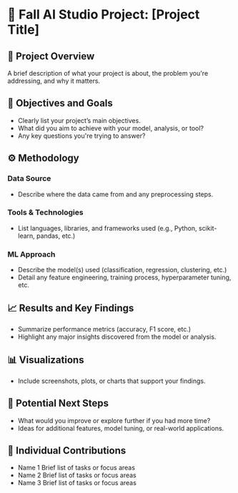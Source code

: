 # 🧠 Fall AI Studio Project: [Project Title]
## 📘 Project Overview
A brief description of what your project is about, the problem you're addressing, and why it matters.

## 🎯 Objectives and Goals
- Clearly list your project’s main objectives.
- What did you aim to achieve with your model, analysis, or tool?
- Any key questions you're trying to answer?

## ⚙️ Methodology
### Data Source
- Describe where the data came from and any preprocessing steps.

### Tools & Technologies
- List languages, libraries, and frameworks used (e.g., Python, scikit-learn, pandas, etc.)

### ML Approach
- Describe the model(s) used (classification, regression, clustering, etc.)
- Detail any feature engineering, training process, hyperparameter tuning, etc.

## 📈 Results and Key Findings
- Summarize performance metrics (accuracy, F1 score, etc.)
- Highlight any major insights discovered from the model or analysis.

## 📊 Visualizations
- Include screenshots, plots, or charts that support your findings.

## 🔮 Potential Next Steps
- What would you improve or explore further if you had more time?
- Ideas for additional features, model tuning, or real-world applications.

## 👥 Individual Contributions
- Name 1	Brief list of tasks or focus areas
- Name 2	Brief list of tasks or focus areas
- Name 3	Brief list of tasks or focus areas
